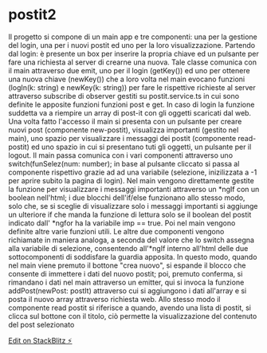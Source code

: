 # postit2

Il progetto si compone di un main app e tre componenti: una per la gestione del login, una per i nuovi postit ed uno per la loro visualizzazione. Partendo dal login: è presente un box per inserire la propria chiave ed un pulsante per fare una  richiesta al server di crearne una nuova. Tale classe comunica con il main attraverso due emit, uno per il login (getKey()) ed uno per ottenere una nuova chiave (newKey()) che a loro volta nel main evocano funzioni (logIn(k: string) e  newKey(k: string)) per fare le rispettive richieste al server attraverso subscribe di observer gestiti su postit.service.ts in cui sono definite le apposite funzioni funzioni post e get. In caso di login la funzione suddetta va a riempire un array di post-it con gli oggetti scaricati dal web.
Una volta fatto l'accesso il main si presenta con un pulsante per creare nuovi post  (componente new-postit), visualizza importanti (gestito nel main), uno spazio per  visualizzare i messaggi dei postit (componente read-postit) ed uno spazio in cui si presentano tuti gli oggetti, un pulsante per il logout. 
Il main passa comunica con i vari componenti attraverso uno switch(funSelez(num: number); in base al pulsante cliccato si passa al componente rispettivo grazie ad ad una variabile (selezione, inizilizzata a -1 per aprire subito la pagina di login).
Nel main vengono direttamente gestite la funzione per visualizzare i messaggi importanti attraverso un *ngIf con un boolean nell'html; i due blocchi dell'if/else funzionano allo stesso modo, solo che, se si sceglie di visualizzare solo i messaggi importanti si aggiunge un ulteriore if che manda la funzione di lettura solo se il boolean del postit indicato dall' *ngfor ha la variabile imp == true. Poi nel main vengono definite altre varie funzioni utili.
Le altre due componenti vengono richiamate in maniera analoga, a seconda del valore che lo switch assegna alla variabile di selezione, consentendo all'*ngIf interno all'html delle due sottocomponenti di soddisfare la guardia apposita.
In questo modo, quando nel main viene premuto il bottone "crea nuovo", si espande il blocco che consente di immettere i dati del nuovo postit; poi, premuto conferma, si rimandano i dati nel main attraverso un emitter, qui si invoca la funzione addPost(newPost: postIt) attraverso cui si aggiungono i dati all'array e si posta il nuovo array attraverso richiesta web. 
Allo stesso modo il componente read postit si riferisce a quando, avendo una lista di postit, si clicca sul bottone con il titolo, ciò permette la visualizzazione del contenuto del post selezionato

[Edit on StackBlitz ⚡️](https://stackblitz.com/edit/postit2)
